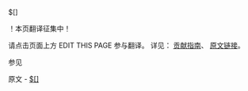  $[]

 ！本页翻译征集中！

请点击页面上方 EDIT THIS PAGE 参与翻译。
详见：
[贡献指南]( https://github.com/JinMuInfo/MongoDB-Manual-zh/blob/master/CONTRIBUTING.md )、
[原文链接](  https://docs.mongodb.com/manual/reference/operator/update/positional-all/  )。

 参见

原文 - [$[]]( https://docs.mongodb.com/manual/reference/operator/update/positional-all/ )

